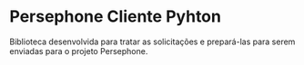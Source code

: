 # Persephone Cliente Pyhton #

Biblioteca desenvolvida para tratar as solicitações e prepará-las para serem enviadas para o projeto Persephone.
